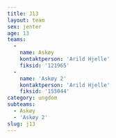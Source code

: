```yaml
---
title: J13
layout: team
sex: jenter
age: 13
teams:
  -
    name: Askøy
    kontaktperson: 'Arild Hjelle'
    fiksid: '121965'
  -
    name: 'Askøy 2'
    kontaktperson: 'Arild Hjelle'
    fiksid: '155044'
category: ungdom
subteams:
  - Askøy
  - 'Askøy 2'
slug: j13
---
```

